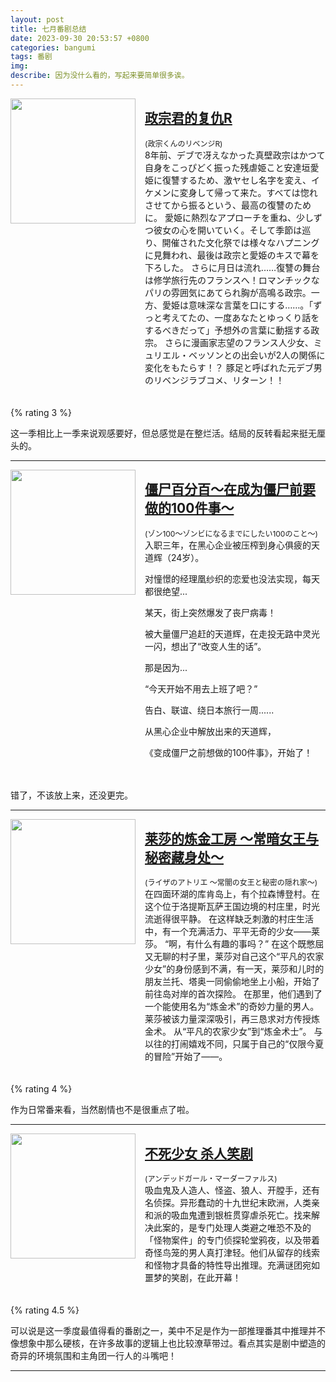 ```yaml
---
layout: post
title: 七月番剧总结
date: 2023-09-30 20:53:57 +0800
categories: bangumi
tags: 番剧
img: 
describe: 因为没什么看的，写起来要简单很多诶。
---
```


<img src="https://lain.bgm.tv/pic/cover/l/37/da/376433_EhTZ4.jpg" width="200" style="margin-right: 15px;float: left"/>
<div>
  <div class="border-text" style="margin-bottom: 5px">
    <a href="https://bgm.tv/subject/376433"><h2>政宗君的复仇R</h2></a>
    <span style="font-size: 12px">(政宗くんのリベンジR)</span>
    <span style="display:table">8年前、デブで冴えなかった真壁政宗はかつて自身をこっぴどく振った残虐姫こと安達垣愛姫に復讐するため、激ヤセし名字を変え、イケメンに変身して帰って来た。すべては惚れさせてから振るという、最高の復讐のために。
愛姫に熱烈なアプローチを重ね、少しずつ彼女の心を開いていく。そして季節は巡り、開催された文化祭では様々なハプニングに見舞われ、最後は政宗と愛姫のキスで幕を下ろした。
さらに月日は流れ……復讐の舞台は修学旅行先のフランスへ！ロマンチックなパリの雰囲気にあてられ胸が高鳴る政宗。一方、愛姫は意味深な言葉を口にする……。「ずっと考えてたの、一度あなたとゆっくり話をするべきだって」予想外の言葉に動揺する政宗。
さらに漫画家志望のフランス人少女、ミュリエル・ベッソンとの出会いが2人の関係に変化をもたらす！？
豚足と呼ばれた元デブ男のリベンジラブコメ、リターン！！</span>
  </div>
</div>
<div style="clear: both;height: 15px "></div>

{% rating 3 %}

这一季相比上一季来说观感要好，但总感觉是在整烂活。结局的反转看起来挺无厘头的。

---

<img src="https://lain.bgm.tv/pic/cover/l/c0/fe/414461_9BW1L.jpg" width="200" style="margin-right: 15px;float: left"/>
<div>
  <div class="border-text" style="margin-bottom: 5px">
    <a href="https://bgm.tv/subject/414461"><h2>僵尸百分百～在成为僵尸前要做的100件事～</h2></a>
    <span style="font-size: 12px">(ゾン100～ゾンビになるまでにしたい100のこと～)</span>
    <span style="display:table">入职三年，在黑心企业被压榨到身心俱疲的天道辉（24岁）。

对憧憬的经理凰纱织的恋爱也没法实现，每天都很绝望...

某天，街上突然爆发了丧尸病毒！

被大量僵尸追赶的天道辉，在走投无路中灵光一闪，想出了“改变人生的话”。

那是因为...

“今天开始不用去上班了吧？”

告白、联谊、绕日本旅行一周......

从黑心企业中解放出来的天道辉，

《变成僵尸之前想做的100件事》，开始了！

</span>
  </div>
</div>
<div style="clear: both;height: 15px "></div>

错了，不该放上来，还没更完。

---

<img src="https://lain.bgm.tv/pic/cover/l/bb/bf/425236_3CtyP.jpg" width="200" style="margin-right: 15px;float: left"/>
<div>
  <div class="border-text" style="margin-bottom: 5px">
    <a href="https://bgm.tv/subject/425236"><h2>莱莎的炼金工房 ～常暗女王与秘密藏身处～</h2></a>
    <span style="font-size: 12px">(ライザのアトリエ 〜常闇の女王と秘密の隠れ家〜)</span>
    <span style="display:table">在四面环湖的库肯岛上，有个拉森博登村。在这个位于洛提斯瓦萨王国边境的村庄里，时光流逝得很平静。
在这样缺乏刺激的村庄生活中，有一个充满活力、平平无奇的少女——莱莎。
“啊，有什么有趣的事吗？”
在这个既憋屈又无聊的村子里，莱莎对自己这个“平凡的农家少女”的身份感到不满，有一天，莱莎和儿时的朋友兰托、塔奥一同偷偷地坐上小船，开始了前往岛对岸的首次探险。
在那里，他们遇到了一个能使用名为“炼金术”的奇妙力量的男人。莱莎被该力量深深吸引，再三恳求对方传授炼金术。
从“平凡的农家少女”到“炼金术士”。
与以往的打闹嬉戏不同，只属于自己的“仅限今夏的冒险”开始了——。</span>
  </div>
</div>
<div style="clear: both;height: 15px "></div>

{% rating 4 %}

作为日常番来看，当然剧情也不是很重点了啦。

---

<img src="https://lain.bgm.tv/pic/cover/l/6b/c0/425591_SI26V.jpg" width="200" style="margin-right: 15px;float: left"/>
<div>
  <div class="border-text" style="margin-bottom: 5px">
    <a href="https://bgm.tv/subject/425591"><h2>不死少女 杀人笑剧</h2></a>
    <span style="font-size: 12px">(アンデッドガール・マーダーファルス)</span>
    <span style="display:table">吸血鬼及人造人、怪盗、狼人、开膛手，还有名侦探。异形蠢动的十九世纪末欧洲，人类亲和派的吸血鬼遭到银桩贯穿虐杀死亡。找来解决此案的，是专门处理人类避之唯恐不及的「怪物案件」的专门侦探轮堂鸦夜，以及带着奇怪鸟笼的男人真打津轻。他们从留存的线索和怪物才具备的特性导出推理。充满谜团宛如噩梦的笑剧，在此开幕！</span>
  </div>
</div>
<div style="clear: both;height: 15px "></div>

{% rating 4.5 %}

可以说是这一季度最值得看的番剧之一，美中不足是作为一部推理番其中推理并不像想象中那么硬核，在许多故事的逻辑上也比较潦草带过。看点其实是剧中塑造的奇异的环境氛围和主角团一行人的斗嘴吧！

---
